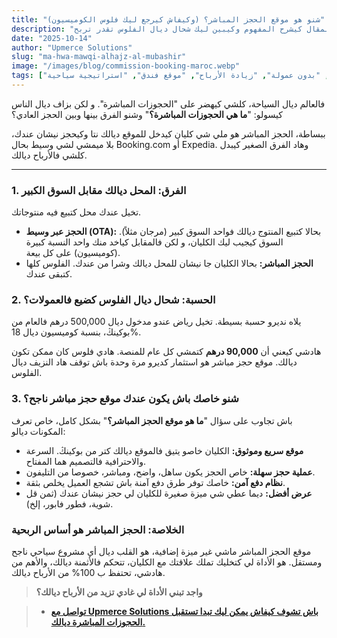 ```yaml
---
title: "شنو هو موقع الحجز المباشر؟ (وكيفاش كيرجع ليك فلوس الكوميسيون)"
description: "كتسمع ب 'الحجوزات المباشرة' و لكن معرفتيش بالضبط شنو هي؟ هاد المقال كيشرح المفهوم وكيبين ليك شحال ديال الفلوس تقدر تربح."
date: "2025-10-14"
author: "Upmerce Solutions"
slug: "ma-hwa-mawqi-alhajz-al-mubashir"
image: "/images/blog/commission-booking-maroc.webp"
tags: ["الحجز المباشر", "بدون عمولة", "زيادة الأرباح", "موقع فندق", "استراتيجية سياحية"]
---
```


فالعالم ديال السياحة، كلشي كيهضر على "الحجوزات المباشرة". و لكن بزاف ديال الناس كيسولو: "**ما هي الحجوزات المباشرة؟**" وشنو الفرق بينها وبين الحجز العادي؟

ببساطة، الحجز المباشر هو ملي شي كليان كيدخل للموقع ديالك نتا وكيحجز نيشان عندك، بلا ميمشي لشي وسيط بحال Booking.com أو Expedia. وهاد الفرق الصغير كيبدل كلشي فالأرباح ديالك.

---

### **1. الفرق: المحل ديالك مقابل السوق الكبير**

تخيل عندك محل كتبيع فيه منتوجاتك.
* **الحجز عبر وسيط (OTA):** بحالا كتبيع المنتوج ديالك فواحد السوق كبير (مرجان مثلاً). السوق كيجيب ليك الكليان، و لكن فالمقابل كياخد منك واحد النسبة كبيرة (كوميسيون) على كل بيعة.
* **الحجز المباشر:** بحالا الكليان جا نيشان للمحل ديالك وشرا من عندك. الفلوس كلها كتبقى عندك.

### **2. الحسبة: شحال ديال الفلوس كضيع فالعمولات؟**

يلاه نديرو حسبة بسيطة. تخيل رياض عندو مدخول ديال 500,000 درهم فالعام من بوكينڭ، بنسبة كوميسيون ديال 18%.

هادشي كيعني أن **90,000 درهم** كتمشي كل عام للمنصة. هادي فلوس كان ممكن تكون ديالك. موقع حجز مباشر هو استثمار كديرو مرة وحدة باش توقف هاد النزيف ديال الفلوس.

### **3. شنو خاصك باش يكون عندك موقع حجز مباشر ناجح؟**

باش تجاوب على سؤال "**ما هو موقع الحجز المباشر؟**" بشكل كامل، خاص تعرف المكونات ديالو:

* **موقع سريع وموثوق:** الكليان خاصو يتيق فالموقع ديالك كتر من بوكينڭ. السرعة والاحترافية فالتصميم هما المفتاح.
* **عملية حجز سهلة:** خاص الحجز يكون ساهل، واضح، ومباشر، خصوصا من التليفون.
* **نظام دفع آمن:** خاصك توفر طرق دفع آمنة باش تشجع العميل يخلص بثقة.
* **عرض أفضل:** ديما عطي شي ميزة صغيرة للكليان لي حجز نيشان عندك (ثمن قل شوية، فطور فابور، إلخ).

### **الخلاصة: الحجز المباشر هو أساس الربحية**

موقع الحجز المباشر ماشي غير ميزة إضافية، هو القلب ديال أي مشروع سياحي ناجح ومستقل. هو الأداة لي كتخليك تملك علاقتك مع الكليان، تتحكم فالأثمنة ديالك، والأهم من هادشي، تحتفظ ب 100% من الأرباح ديالك.

> **واجد تبني الأداة لي غادي تزيد من الأرباح ديالك؟**

> * [**تواصل مع Upmerce Solutions باش تشوف كيفاش يمكن ليك تبدا تستقبل الحجوزات المباشرة ديالك.**](https://www.upmerce.com/ar#contact)
